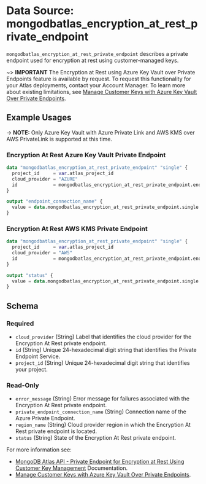 # Data Source: mongodbatlas_encryption_at_rest_private_endpoint

`mongodbatlas_encryption_at_rest_private_endpoint` describes a private endpoint used for encryption at rest using customer-managed keys.

~> **IMPORTANT** The Encryption at Rest using Azure Key Vault over Private Endpoints feature is available by request. To request this functionality for your Atlas deployments, contact your Account Manager. 
To learn more about existing limitations, see [Manage Customer Keys with Azure Key Vault Over Private Endpoints](https://www.mongodb.com/docs/atlas/security/azure-kms-over-private-endpoint/#manage-customer-keys-with-azure-key-vault-over-private-endpoints).

## Example Usages

-> **NOTE:** Only Azure Key Vault with Azure Private Link and AWS KMS over AWS PrivateLink is supported at this time.

### Encryption At Rest Azure Key Vault Private Endpoint
```terraform
data "mongodbatlas_encryption_at_rest_private_endpoint" "single" {
  project_id     = var.atlas_project_id
  cloud_provider = "AZURE"
  id             = mongodbatlas_encryption_at_rest_private_endpoint.endpoint.id
}

output "endpoint_connection_name" {
  value = data.mongodbatlas_encryption_at_rest_private_endpoint.single.private_endpoint_connection_name
}
```

### Encryption At Rest AWS KMS Private Endpoint
```terraform
data "mongodbatlas_encryption_at_rest_private_endpoint" "single" {
  project_id     = var.atlas_project_id
  cloud_provider = "AWS"
  id             = mongodbatlas_encryption_at_rest_private_endpoint.endpoint.id
}

output "status" {
  value = data.mongodbatlas_encryption_at_rest_private_endpoint.single.status
}
```

<!-- schema generated by tfplugindocs -->
## Schema

### Required

- `cloud_provider` (String) Label that identifies the cloud provider for the Encryption At Rest private endpoint.
- `id` (String) Unique 24-hexadecimal digit string that identifies the Private Endpoint Service.
- `project_id` (String) Unique 24-hexadecimal digit string that identifies your project.

### Read-Only

- `error_message` (String) Error message for failures associated with the Encryption At Rest private endpoint.
- `private_endpoint_connection_name` (String) Connection name of the Azure Private Endpoint.
- `region_name` (String) Cloud provider region in which the Encryption At Rest private endpoint is located.
- `status` (String) State of the Encryption At Rest private endpoint.

For more information see: 
- [MongoDB Atlas API - Private Endpoint for Encryption at Rest Using Customer Key Management](https://www.mongodb.com/docs/atlas/reference/api-resources-spec/v2/#tag/Encryption-at-Rest-using-Customer-Key-Management/operation/getEncryptionAtRestPrivateEndpoint) Documentation.
- [Manage Customer Keys with Azure Key Vault Over Private Endpoints](https://www.mongodb.com/docs/atlas/security/azure-kms-over-private-endpoint/).
